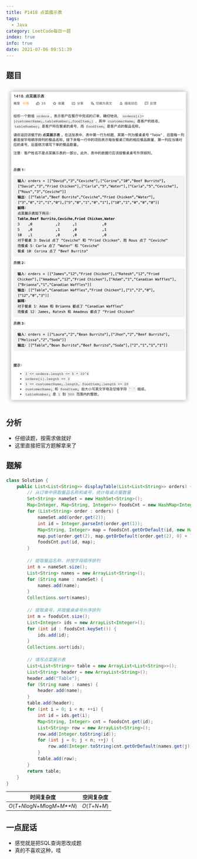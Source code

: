 ```yaml
---
title: P1418 点菜展示表
tags:
  - Java
category: LeetCode每日一题
index: true
info: true
date: 2021-07-06 09:51:39
---
```


<!-- more -->

## 题目

![image-20210706095233794](https://raw.githubusercontent.com/C1EYE/figureBed/main/img/20210706095233.png)

## 分析

- 仔细读题，按需求做就好
- 这里直接把官方题解拿来了

## 题解

```java
class Solution {
    public List<List<String>> displayTable(List<List<String>> orders) {
        // 从订单中获取餐品名称和桌号，统计每桌点餐数量
        Set<String> nameSet = new HashSet<String>();
        Map<Integer, Map<String, Integer>> foodsCnt = new HashMap<Integer, Map<String, Integer>>();
        for (List<String> order : orders) {
            nameSet.add(order.get(2));
            int id = Integer.parseInt(order.get(1));
            Map<String, Integer> map = foodsCnt.getOrDefault(id, new HashMap<String, Integer>());
            map.put(order.get(2), map.getOrDefault(order.get(2), 0) + 1);
            foodsCnt.put(id, map);
        }

        // 提取餐品名称，并按字母顺序排列
        int n = nameSet.size();
        List<String> names = new ArrayList<String>();
        for (String name : nameSet) {
            names.add(name);
        }
        Collections.sort(names);

        // 提取桌号，并按餐桌桌号升序排列
        int m = foodsCnt.size();
        List<Integer> ids = new ArrayList<Integer>();
        for (int id : foodsCnt.keySet()) {
            ids.add(id);
        }
        Collections.sort(ids);

        // 填写点菜展示表
        List<List<String>> table = new ArrayList<List<String>>();
        List<String> header = new ArrayList<String>();
        header.add("Table");
        for (String name : names) {
            header.add(name);
        }
        table.add(header);
        for (int i = 0; i < m; ++i) {
            int id = ids.get(i);
            Map<String, Integer> cnt = foodsCnt.get(id);
            List<String> row = new ArrayList<String>();
            row.add(Integer.toString(id));
            for (int j = 0; j < n; ++j) {
                row.add(Integer.toString(cnt.getOrDefault(names.get(j), 0)));
            }
            table.add(row);
        }
        return table;
    }
}
```



| 时间复杂度 | 空间复杂度 |
| :--------: | :--------: |
|    *O*(*T*+*N*log*N*+*M*log*M*+*M**N*)    |    *O*(*T*+*N*+*M*)    |



## 一点屁话

- 感觉就是把SQL查询恩改成题
- 真的不喜欢这种，哇
